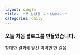 ```yaml
---
layout: single
title:  "첫 실험용 포스팅입니다!"
categories: daily
---
```


### 오늘 처음 블로그를 만들었습니다.

창대한 결과에 앞선 미약한 한 걸음
